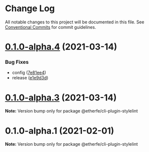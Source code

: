 # Change Log

All notable changes to this project will be documented in this file.
See [Conventional Commits](https://conventionalcommits.org) for commit guidelines.

# [0.1.0-alpha.4](https://github.com/nolonger21/fe-cli/compare/@etherfe/cli-plugin-stylelint@0.1.0-alpha.2...@etherfe/cli-plugin-stylelint@0.1.0-alpha.4) (2021-03-14)


### Bug Fixes

* config ([7e81ee4](https://github.com/nolonger21/fe-cli/commit/7e81ee452cc9333cfd86c7477e54c3c9e85bfeaf))
* release ([e1e9d3d](https://github.com/nolonger21/fe-cli/commit/e1e9d3dad825fb9bfa26e3a2352c92e216c84dbb))





# [0.1.0-alpha.3](https://github.com/nolonger21/fe-cli/compare/@etherfe/cli-plugin-stylelint@0.1.0-alpha.2...@etherfe/cli-plugin-stylelint@0.1.0-alpha.3) (2021-03-14)

**Note:** Version bump only for package @etherfe/cli-plugin-stylelint





# 0.1.0-alpha.1 (2021-02-01)

**Note:** Version bump only for package @etherfe/cli-plugin-stylelint
